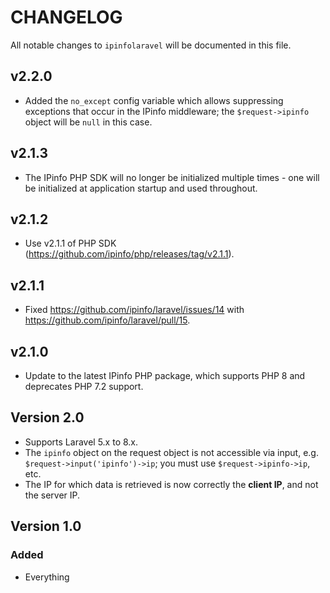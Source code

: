 # CHANGELOG

All notable changes to `ipinfolaravel` will be documented in this file.

## v2.2.0

- Added the `no_except` config variable which allows suppressing exceptions
  that occur in the IPinfo middleware; the `$request->ipinfo` object will be
  `null` in this case.

## v2.1.3

- The IPinfo PHP SDK will no longer be initialized multiple times - one will be
  initialized at application startup and used throughout.

## v2.1.2

- Use v2.1.1 of PHP SDK (https://github.com/ipinfo/php/releases/tag/v2.1.1).

## v2.1.1

- Fixed https://github.com/ipinfo/laravel/issues/14 with
  https://github.com/ipinfo/laravel/pull/15.

## v2.1.0

- Update to the latest IPinfo PHP package, which supports PHP 8 and deprecates
  PHP 7.2 support.

## Version 2.0

- Supports Laravel 5.x to 8.x.
- The `ipinfo` object on the request object is not accessible via input, e.g.
  `$request->input('ipinfo')->ip`; you must use `$request->ipinfo->ip`, etc.
- The IP for which data is retrieved is now correctly the **client IP**, and
  not the server IP.

## Version 1.0

### Added

- Everything
